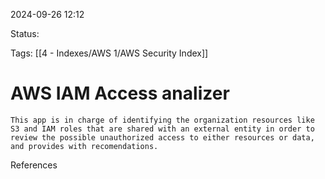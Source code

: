 2024-09-26 12:12

Status:

Tags:
[[4 - Indexes/AWS 1/AWS Security Index]]

# AWS IAM Access analizer

	This app is in charge of identifying the organization resources like S3 and IAM roles that are shared with an external entity in order to review the possible unauthorized access to either resources or data, and provides with recomendations.


References 